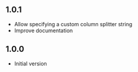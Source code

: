 ## 1.0.1

- Allow specifying a custom column splitter string
- Improve documentation

## 1.0.0

- Initial version
